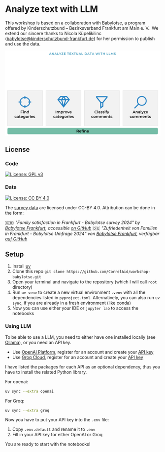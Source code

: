 # Analyze text with LLM

This workshop is based on a collaboration with Babylotse, a program offered by Kinderschutzbund –
Bezirksverband Frankfurt am Main e. V.. We extend our sincere thanks to Nicola Küpelikilinc (<babylotse@kinderschutzbund-frankfurt.de>) for her permission to publish and use the data.

![approach](./approach.png)

## License
### Code
[![License: GPL v3](https://img.shields.io/badge/License-GPLv3-blue.svg)](https://www.gnu.org/licenses/gpl-3.0)
 
### Data 
[![License: CC BY 4.0](https://img.shields.io/badge/License-CC%20BY%204.0-lightgrey.svg)](https://creativecommons.org/licenses/by/4.0/)

The [survey data](https://github.com/CorrelAid/workshop-babylotse/blob/main/data/Umfrage%20DE%20submissions%202024-07-31%2000_25.csv) are licensed under CC-BY 4.0. Attribution can be done in the form:

🇬🇧: _"Family satisfaction in Frankfurt - Babylotse survey 2024" by [Babylotse Frankfurt](https://babylotse-frankfurt.de/), accessible [on GitHub](https://raw.githubusercontent.com/CorrelAid/workshop-babylotse/refs/heads/main/data/Umfrage%20DE%20submissions%202024-07-31%2000_25.csv)_ 
:de: _"Zufriedenheit von Familien in Frankfurt - Babylotse Umfrage 2024" von [Babylotse Frankfurt](https://babylotse-frankfurt.de/), verfügbar [auf GitHub](https://raw.githubusercontent.com/CorrelAid/workshop-babylotse/refs/heads/main/data/Umfrage%20DE%20submissions%202024-07-31%2000_25.csv)_ 

## Setup

1. Install [uv](https://docs.astral.sh/uv/getting-started/installation/)
1. Clone this repo `git clone https://github.com/CorrelAid/workshop-babylotse.git`
1. Open your terminal and navigate to the repository (which I will call `root` directory)
1. Run `uv venv` to create a new virtual environment `.venv` with all the dependencies listed in `pyproject.toml`. Alternatively, you can also run `uv sync`, if you are already in a fresh environment (like conda)
1. Now you can use either your IDE or `jupyter lab` to access the notebooks

### Using LLM

To be able to use a LLM, you need to either have one installed locally (see [Ollama](https://ollama.com/)), or you need an API key.

- Use [OpenAI Platform](https://platform.openai.com/), register for an account and create your [API key](https://platform.openai.com/api-keys)
- Use [Groq Cloud](https://console.groq.com/login), register for an account and create your [API key](https://console.groq.com/keys)

I have listed the packages for each API as an optional dependency, thus you have to install the related Python library.

For openai:

```bash
uv sync --extra openai
```

For Groq:

```bash
uv sync --extra groq
```

Now you have to put your API key into the `.env` file:

1. Copy `.env.default` and rename it to `.env`
2. Fill in your API key for either OpenAI or Groq

You are ready to start with the notebooks!
